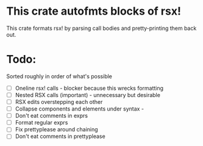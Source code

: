 # This crate autofmts blocks of rsx!

This crate formats rsx! by parsing call bodies and pretty-printing them back out.



# Todo:
Sorted roughly in order of what's possible

- [ ] Oneline rsx! calls - blocker because this wrecks formatting
- [ ] Nested RSX calls (important) - unnecessary but desirable
- [ ] RSX edits overstepping each other
- [ ] Collapse components and elements under syntax -
- [ ] Don't eat comments in exprs
- [ ] Format regular exprs
- [ ] Fix prettyplease around chaining
- [ ] Don't eat comments in prettyplease
